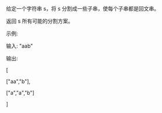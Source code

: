 给定一个字符串 s，将 s 分割成一些子串，使每个子串都是回文串。

返回 s 所有可能的分割方案。

示例:

输入: "aab"

输出:

[

  ["aa","b"],
  
  ["a","a","b"]
  
]
